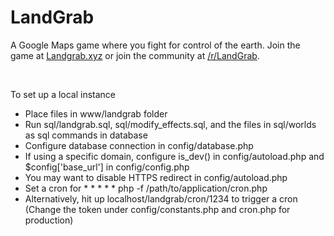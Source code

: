 <h1>LandGrab</h1>

A Google Maps game where you fight for control of the earth. Join the game at <a href="http://landgrab.xyz/">Landgrab.xyz</a> or join the community at <a href="https://www.reddit.com/r/LandGrab/">/r/LandGrab</a>.

<br>

To set up a local instance

<ul>
    <li>Place files in www/landgrab folder</li>
    <li>Run sql/landgrab.sql, sql/modify_effects.sql, and the files in sql/worlds as sql commands in database</li>
    <li>Configure database connection in config/database.php</li>
    <li>If using a specific domain, configure is_dev() in config/autoload.php and $config['base_url'] in config/config.php</li>
    <li>You may want to disable HTTPS redirect in config/autoload.php</li>
    <li>Set a cron for * * * * * php -f /path/to/application/cron.php</li>
    <li>Alternatively, hit up localhost/landgrab/cron/1234 to trigger a cron (Change the token under config/constants.php and cron.php for production)</li>
</ul>